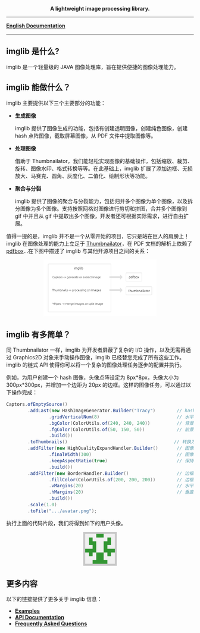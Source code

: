 
<p align="center">
	<strong>A lightweight image processing library.</strong>
</p>

---

[**English Documentation**](README.md)

---

## imglib 是什么?

imglib 是一个轻量级的 JAVA 图像处理库，旨在提供便捷的图像处理能力。

## imglib 能做什么？

imglib 主要提供以下三个主要部分的功能：

* **生成图像**

  imglib 提供了图像生成的功能，包括有创建透明图像，创建纯色图像，创建 hash 点阵图像，截取屏幕图像，从 PDF 文件中提取图像等。

* **处理图像**

  借助于 Thumbnailator，我们能轻松实现图像的基础操作，包括缩放、裁剪、旋转、图像水印、格式转换等等。在此基础上，imglib 扩展了添加边框、无损放大、马赛克、圆角、灰度化、二值化、绘制形状等功能。

* **聚合与分裂**

  imglib 提供了图像的聚合与分裂能力，包括归并多个图像为单个图像，以及拆分图像为多个图像。支持按照网格对图像进行剪切和拼图，合并多个图像到 gif 中并且从 gif 中提取出多个图像，开发者还可根据实际需求，进行自由扩展。

值得一提的是，imglib 并不是一个从零开始的项目，它只是站在巨人的肩膀上！imglib 在图像处理的能力上立足于 [Thumbnailator]()，在 PDF 文档的解析上依赖了 [pdfbox]()...在下图中描述了 imglib 与其他开源项目之间的关系：

<div align="center">
   <img src="/docs/res/relation.png" width="60%"/>
</div>

## imglib 有多简单？
同 Thumbnailator 一样，imglib 为开发者屏蔽了复杂的 I/O 操作，以及无需再通过 Graphics2D 对象来手动操作图像，imglib 已经替您完成了所有这些工作。imglib 的链式 API 使得你可以将一个复杂的图像处理任务逐步的配置并执行。

例如，为用户创建一个 hash 图像，头像点阵设定为 8px\*8px，头像大小为 300px\*300px，并增加一个边距为 20px 的边框。这样的图像任务，可以通过以下操作完成：
```java
Captors.ofEmptySource()
        .addLast(new HashImageGenerator.Builder("Tracy")        // hash 图像生成器
                .gridVerticalNum(8)                             // 水平方向的点阵数量
                .bgColor(ColorUtils.of(240, 240, 240))          // 背景色
                .fgColor(ColorUtils.of(50, 150, 50))            // 前景色
                .build())   
        .toThumbnails()                                        // 转换为 Thumbnails
        .addFilter(new HighQualityExpandHandler.Builder()       // 图像无损放大器
                .finalWidth(300)                                // 图像的宽度
                .keepAspectRatio(true)                          // 保持长宽比例
                .build())   
        .addFilter(new BorderHandler.Builder()                  // 边框处理器
                .fillColor(ColorUtils.of(200, 200, 200))        // 边框填充色
                .vMargins(20)                                   // 水平方向的边距
                .hMargins(20)                                   // 垂直方向的边距
                .build())
        .scale(1.0)
        .toFile(".../avatar.png");
```

执行上面的代码片段，我们将得到如下的用户头像。

<div align="center">
   <img src="docs/res/avatar.png" width="18%"/>
</div>

## 更多内容
以下的链接提供了更多关于 imglib 信息：

+ [**Examples**](/docs/Examples.md)
+ [**API Documentation**](/docs/APIs.md)
+ [**Frequently Asked Questions**](/docs/Questions.md)

